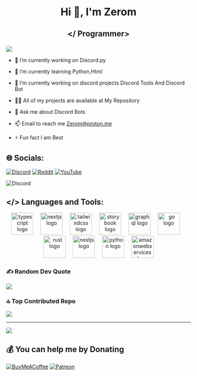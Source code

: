 # <p align="center"> Hi 👋, I'm Zerom</div>


###


 ## <p align="center"> </ Programmer>
![](https://github-profile-trophy.vercel.app/?username=Zerom-UX&theme=radical&no-frame=false&no-bg=true&margin-w=4)

- 🔭 I’m currently working on Discord.py

- 🌱 I’m currently learning Python,Html

- 🤝 I’m currently working on discord projects Discord Tools And Discord Bot

- 👨‍💻 All of my projects are available at My Repository

- 💬 Ask me about Discord Bots

- 📫 Email to reach me Zerom@proton.me

- ⚡ Fun fact I am Best

## 🌐 Socials:
[![Discord](https://img.shields.io/badge/Discord-%237289DA.svg?logo=discord&logoColor=white)](https://discord.gg/https://discord.gg/pZYS8KDSV5) [![Reddit](https://img.shields.io/badge/Reddit-%23FF4500.svg?logo=Reddit&logoColor=white)](https://reddit.com/user/ZionistFucker5000) [![YouTube](https://img.shields.io/badge/YouTube-%23FF0000.svg?logo=YouTube&logoColor=white)](https://youtube.com/@TchZerom) 


 ![Discord](https://i.postimg.cc/NjMp5tRz/Screenshot-from-2025-10-30-23-58-18.png)
 
 ## </> Languages and Tools:                                                                           
<div align="center">
  <img src="https://skillicons.dev/icons?i=ts" height="60" alt="typescript logo"  />
  <img width="12" />
  <img src="https://skillicons.dev/icons?i=nextjs" height="60" alt="nextjs logo"  />
  <img width="12" />
  <img src="https://skillicons.dev/icons?i=tailwind" height="60" alt="tailwindcss logo"  />
  <img width="12" />
  <img src="https://cdn.jsdelivr.net/gh/devicons/devicon/icons/storybook/storybook-original.svg" height="60" alt="storybook logo"  />
  <img width="12" />
  <img src="https://skillicons.dev/icons?i=graphql" height="60" alt="graphql logo"  />
  <img width="12" />
  <img src="https://skillicons.dev/icons?i=go" height="60" alt="go logo"  />
  <img width="12" />
  <img src="https://skillicons.dev/icons?i=rust" height="60" alt="rust logo"  />
  <img width="12" />
  <img src="https://skillicons.dev/icons?i=nestjs" height="60" alt="nestjs logo"  />
  <img width="12" />
  <img src="https://skillicons.dev/icons?i=py" height="60" alt="python logo"  />
  <img width="12" />
  <img src="https://skillicons.dev/icons?i=aws" height="60" alt="amazonwebservices logo"  />
</div>

### ✍️ Random Dev Quote
![](https://quotes-github-readme.vercel.app/api?type=horizontal&theme=radical)

### 🔝 Top Contributed Repo
![](https://github-contributor-stats.vercel.app/api?username=Zerom-UX&limit=5&theme=dark&combine_all_yearly_contributions=true)

---
[![](https://visitcount.itsvg.in/api?id=Zerom-UX&icon=0&color=0)](https://visitcount.itsvg.in)

## 💰 You can help me by Donating
  [![BuyMeACoffee](https://img.shields.io/badge/Buy%20Me%20a%20Coffee-ffdd00?style=for-the-badge&logo=buy-me-a-coffee&logoColor=black)](https://buymeacoffee.com/Zerom) [![Patreon](https://img.shields.io/badge/Patreon-F96854?style=for-the-badge&logo=patreon&logoColor=white)](https://patreon.com/Zerom) 
